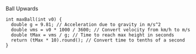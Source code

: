 Ball Upwards

    int maxBall(int v0) {
      double g = 9.81; // Acceleration due to gravity in m/s^2
      double vms = v0 * 1000 / 3600; // Convert velocity from km/h to m/s
      double tMax = vms / g; // Time to reach max height in seconds
      return (tMax * 10).round(); // Convert time to tenths of a second
    }
